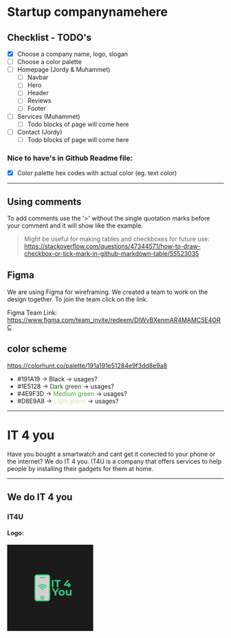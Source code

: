 # Startup companynamehere

## Checklist - TODO's

- [x] Choose a company name, logo, slogan
- [ ] Choose a color palette
- [ ] Homepage (Jordy & Muhammet)
  - [ ] Navbar
  - [ ] Hero
  - [ ] Header
  - [ ] Reviews
  - [ ] Footer
- [ ] Services (Muhammet)
  - [ ] Todo blocks of page will come here
- [ ] Contact (Jordy)
  - [ ] Todo blocks of page will come here

### Nice to have's in Github Readme file:

- [x] Color palette hex codes with actual color (eg. text color)

<!-- This --- is used for drawing a horizontal line (seperator) -->
---

## Using comments

To add comments use the '>' without the single quotation marks before your comment and it will show like the example.

> Might be useful for making tables and checkboxes for future use: <https://stackoverflow.com/questions/47344571/how-to-draw-checkbox-or-tick-mark-in-github-markdown-table/55523035>

## Figma

We are using Figma for wireframing. We created a team to work on the design together.
To join the team click on the link.

Figma Team Link: <https://www.figma.com/team_invite/redeem/DIWvBXenmAR4MAMC5E4ORC>

## color scheme
https://colorhunt.co/palette/191a191e51284e9f3dd8e9a8

- #191A19 -> <span style="color: #191A19;">Black</span> -> usages?
- #1E5128 -> <span style="color: #1E5128;">Dark green</span> -> usages?
- #4E9F3D -> <span style="color: #4E9F3D;">Medium green</span> -> usages?
- #D8E9A8 -> <span style="color: #D8E9A8;">Light green</span> -> usages?

---

# IT 4 you

Have you bought a smartwatch and cant get it conected to your phone or the internet? We do IT 4 you.
IT4U is a company that offers services to help people by installing their gadgets for them at home.

---

## We do IT 4 you

### IT4U

#### Logo: 
![IT4U](images/Logo.png)
